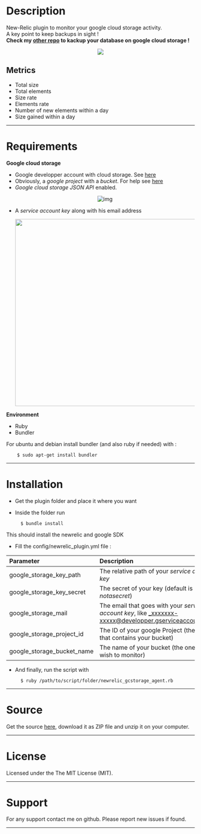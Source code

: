 # Description

New-Relic plugin to monitor your google cloud storage activity.  
A key point to keep backups in sight !  
**Check my [other repo](https://github.com/nkcr/Google-Cloud-Storage-Upload) to kackup your database on google cloud storage !**
<p align="center"><img src="http://s27.postimg.org/p8rtjh2db/Untitled_1.png"></p>

## Metrics

- Total size 
- Total elements
- Size rate
- Elements rate
- Number of new elements within a day
- Size gained within a day

----

# Requirements

**Google cloud storage**

- Google developper account with cloud storage. See [here](https://cloud.google.com/products/cloud-storage/)
- Obviously, a _google project_ with a _bucket_. For help see [here](https://developers.google.com/storage/docs/overview)
- _Google cloud storage JSON API_ enabled. <p align="center">![img](http://s30.postimg.org/oe8wkrc35/Capture_d_cran_2014_06_16_13_14_25.png)</p>
- A _service account key_ along with his email address <p align="center"><img width="500px" src="http://s4.postimg.org/3nsu1labx/Capture_d_cran_2014_06_16_13_25_13.png"></p>

**Environment**

- Ruby
- Bundler

For ubuntu and debian install bundler (and also ruby if needed) with :

        $ sudo apt-get install bundler

----

# Installation

- Get the plugin folder and place it where you want
- Inside the folder run

        $ bundle install
        
This should install the newrelic and google SDK

- Fill the config/newrelic_plugin.yml file :

| Parameter                   | Description         |
| :-------------------------- | :---------------    |
| google_storage_key_path     | The relative path of your _service account key_ |
| google_storage_key_secret   | The secret of your key (default is _notasecret_) |
| google_storage_mail         | The email that goes with your _service account key_, like _xxxxxxx-xxxxx@developper.gserviceaccount.com_ |
| google_storage_project_id   | The ID of your google Project (the one that contains your bucket) |
| google_storage_bucket_name  | The name of your bucket (the one you wish to monitor) |
    
- And finally, run the script with

        $ ruby /path/to/script/folder/newrelic_gcstorage_agent.rb
    
---

# Source

Get the source [here](https://github.com/nkcr/Google-Cloud-Storage-Metric), download it as ZIP file and unzip it on your computer.

---

# License

Licensed under the The MIT License (MIT).

----

# Support

For any support contact me on github. Please report new issues if found.  

----
